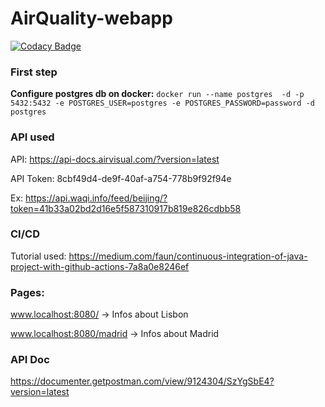 # AirQuality-webapp

[![Codacy Badge](https://api.codacy.com/project/badge/Grade/82f0c76c611544da85fc736228288600)](https://www.codacy.com/manual/tomas99batista/AirQuality-WebApp?utm_source=github.com&amp;utm_medium=referral&amp;utm_content=tomas99batista/AirQuality-WebApp&amp;utm_campaign=Badge_Grade)

### First step
**Configure postgres db on docker:** ```docker run --name postgres  -d -p 5432:5432 -e POSTGRES_USER=postgres -e POSTGRES_PASSWORD=password -d postgres```


### API used
API: https://api-docs.airvisual.com/?version=latest

API Token: 8cbf49d4-de9f-40af-a754-778b9f92f94e

Ex: https://api.waqi.info/feed/beijing/?token=41b33a02bd2d16e5f587310917b819e826cdbb58

### CI/CD 
Tutorial used: https://medium.com/faun/continuous-integration-of-java-project-with-github-actions-7a8a0e8246ef

### Pages:
www.localhost:8080/ -> Infos about Lisbon

www.localhost:8080/madrid -> Infos about Madrid

### API Doc
https://documenter.getpostman.com/view/9124304/SzYgSbE4?version=latest
